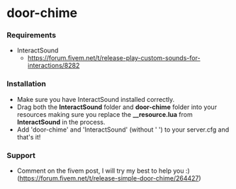 # door-chime

### Requirements 
* InteractSound
  * https://forum.fivem.net/t/release-play-custom-sounds-for-interactions/8282
  
### Installation 
* Make sure you have InteractSound installed correctly.
* Drag both the **InteractSound** folder and **door-chime** folder into your resources making sure you replace the **__resource.lua** from **InteractSound** in the process.
* Add 'door-chime' and 'InteractSound' (without ' ') to your server.cfg and that's it!

### Support
* Comment on the fivem post, I will try my best to help you :) (https://forum.fivem.net/t/release-simple-door-chime/264427)
